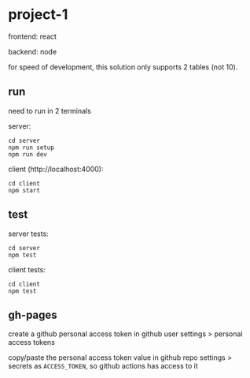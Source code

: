 # project-1

frontend: react

backend: node

for speed of development, this solution only supports 2 tables (not 10).

## run

need to run in 2 terminals

server:

```
cd server
npm run setup
npm run dev
```

client (http://localhost:4000):

```
cd client
npm start
```

## test

server tests:

```
cd server
npm test
```

client tests:

```
cd client
npm test
```

## gh-pages

create a github personal access token in github user settings > personal access tokens

copy/paste the personal access token value in github repo settings > secrets as `ACCESS_TOKEN`, so github actions has access to it
